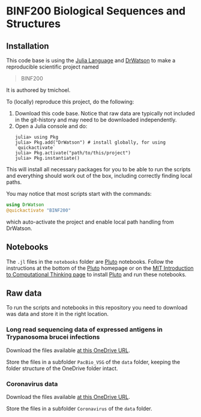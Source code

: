 # BINF200 Biological Sequences and Structures

## Installation

This code base is using the [Julia Language](https://julialang.org/) and
[DrWatson](https://juliadynamics.github.io/DrWatson.jl/stable/)
to make a reproducible scientific project named
> BINF200

It is authored by tmichoel.

To (locally) reproduce this project, do the following:

1. Download this code base. Notice that raw data are typically not included in the
   git-history and may need to be downloaded independently.
2. Open a Julia console and do:
   ```
   julia> using Pkg
   julia> Pkg.add("DrWatson") # install globally, for using `quickactivate`
   julia> Pkg.activate("path/to/this/project")
   julia> Pkg.instantiate()
   ```

This will install all necessary packages for you to be able to run the scripts and
everything should work out of the box, including correctly finding local paths.

You may notice that most scripts start with the commands:
```julia
using DrWatson
@quickactivate "BINF200"
```
which auto-activate the project and enable local path handling from DrWatson.

## Notebooks

The `.jl` files in the `notebooks` folder are [Pluto](https://plutojl.org/) notebooks. Follow the instructions at the bottom of the [Pluto](https://plutojl.org/) homepage or on the [MIT Introduction to Computational Thinking page](https://computationalthinking.mit.edu/Fall23/installation/) to install [Pluto](https://plutojl.org/) and run these notebooks.

## Raw data

To run the scripts and notebooks in this repository you need to download was data and store it in the right location.

### Long read sequencing data of expressed antigens in Trypanosoma brucei infections

Download the files available [at this OneDrive URL](https://universityofbergen-my.sharepoint.com/:f:/r/personal/tom_michoel_uib_no/Documents/public/BINF200/PacBio_VSG?csf=1&web=1).

Store the files in a subfolder `PacBio_VSG` of the `data` folder, keeping the folder structure of the OneDrive folder intact.

### Coronavirus data

Download the files available [at this OneDrive URL](https://universityofbergen-my.sharepoint.com/:f:/r/personal/tom_michoel_uib_no/Documents/public/BINF200/Coronavirus?csf=1&web=1).


Store the files in a subfolder `Coronavirus` of the `data` folder.